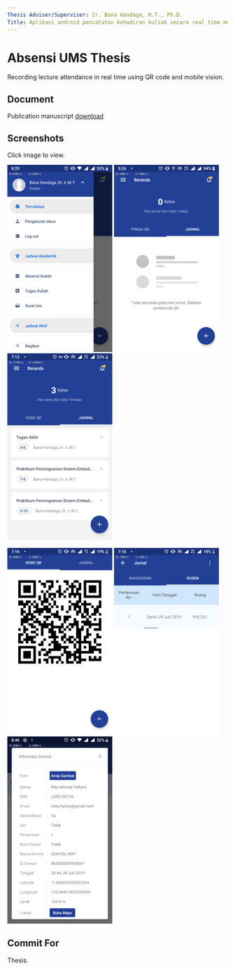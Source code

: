 ```yaml
---
Thesis Adviser/Superviser: Ir. Bana Handaga, M.T., Ph.D.
Title: Aplikasi android pencatatan kehadiran kuliah secara real time menggunakan QR code dan mobile vision di Universitas Muhammadiyah Surakarta
---
```


Absensi UMS Thesis
=========

Recording lecture attendance in real time using QR code and mobile vision.

Document
-----------
Publication manuscript [download](https://github.com/L200130134/AbsensiUMS-Project/raw/main/doc/Publikasi%20Ilmiah_Riky%20Ahmad%20Fathoni.pdf)

Screenshots
-----------

Click image to view.

[![main refresh](https://github.com/L200130134/AbsensiUMS-Project/raw/main/screenshots/preview/Screenshot_20190728-202947.png)](https://github.com/L200130134/AbsensiUMS-Project/raw/master/screenshots/Screenshot_20190728-202947.png)
[![main refresh](https://github.com/L200130134/AbsensiUMS-Project/raw/main/screenshots/preview/Screenshot_20190726-052607.png)](https://github.com/L200130134/AbsensiUMS-Project/raw/master/screenshots/Screenshot_20190726-052607.png)
[![main refresh](https://github.com/L200130134/AbsensiUMS-Project/raw/main/screenshots/preview/Screenshot_20190729-071251.png)](https://github.com/L200130134/AbsensiUMS-Project/raw/master/screenshots/Screenshot_20190729-071251.png)

[![main refresh](https://github.com/L200130134/AbsensiUMS-Project/raw/main/screenshots/preview/Screenshot_20190729-071604.png)](https://github.com/L200130134/AbsensiUMS-Project/raw/master/screenshots/Screenshot_20190729-071604.png)
[![main refresh](https://github.com/L200130134/AbsensiUMS-Project/raw/main/screenshots/preview/Screenshot_20190729-071653.png)](https://github.com/L200130134/AbsensiUMS-Project/raw/master/screenshots/Screenshot_20190729-071653.png)
[![main refresh](https://github.com/L200130134/AbsensiUMS-Project/raw/main/screenshots/preview/Screenshot_20190729-204607.png)](https://github.com/L200130134/AbsensiUMS-Project/raw/master/screenshots/Screenshot_20190729-204607.png)

Commit For
-----------
Thesis.
